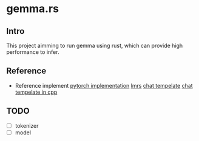 # gemma.rs

## Intro

This project aimming to run gemma using rust, which can provide high performance to infer.

## Reference

- Reference implement
[pytorch implementation](https://github.com/google/gemma_pytorch)
[lmrs](https://github.com/samuel-vitorino/lm.rs/)
[chat tempelate](https://ai.google.dev/gemma/docs/formatting?hl=zh-cn)
[chat tempelate in cpp](https://github.com/google/gemma.cpp/blob/main/gemma/common.cc#L130)

## TODO

+ [ ] tokenizer
+ [ ] model